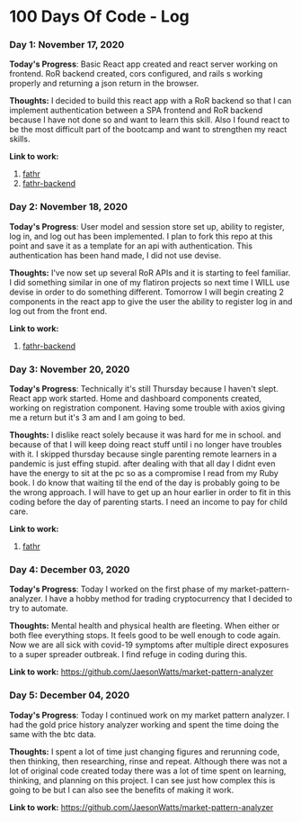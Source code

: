 # 100 Days Of Code - Log

### Day 1: November 17, 2020 

**Today's Progress**: Basic React app created and react server working on frontend.  RoR backend created, cors configured, and rails s working properly and returning a json return in the browser. 

**Thoughts:** I decided to build this react app with a RoR backend so that I can implement authentication between a SPA frontend and RoR backend because I have not done so and want to learn this skill. Also I found react to be the most difficult part of the bootcamp and want to strengthen my react skills.

**Link to work:** 
1. [fathr](https://github.com/JaesonWatts/fathr)
2. [fathr-backend](https://github.com/JaesonWatts/fathr-backend)

### Day 2: November 18, 2020 

**Today's Progress**: User model and session store set up, ability to register, log in, and log out has been implemented. I plan to fork this repo at this point and save it as a template for an api with authentication.  This authentication has been hand made, I did not use devise.

**Thoughts:** I've now set up several RoR APIs and it is starting to feel familiar. I did something similar in one of my flatiron projects so next time I WILL use devise in order to do something different. Tomorrow I will begin creating 2 components in the react app to give the user the ability to register log in and log out from the front end.

**Link to work:** 
1. [fathr-backend](https://github.com/JaesonWatts/fathr-backend)

### Day 3: November 20, 2020 

**Today's Progress**: Technically it's still Thursday because I haven't slept. React app work started. Home and dashboard components created, working on registration component. Having some trouble with axios giving me a return but it's 3 am and I am going to bed.

**Thoughts:** I dislike react solely because it was hard for me in school. and because of that I will keep doing react stuff until i no longer have troubles with it. I skipped thursday because single parenting remote learners in a pandemic is just effing stupid. after dealing with that all day I didnt even have the energy to sit at the pc so as a compromise I read from my Ruby book. 
I do know that waiting til the end of the day is probably going to be the wrong approach. I will have to get up an hour earlier in order to fit in this coding before the day of parenting starts. I need an income to pay for child care.

**Link to work:** 
1. [fathr](https://github.com/JaesonWatts/fathr)


### Day 4: December 03, 2020 

**Today's Progress**: Today I worked on the first phase of my market-pattern-analyzer. I have a hobby method for trading cryptocurrency that I decided to try to automate.

**Thoughts:** Mental health and physical health are fleeting. When either or both flee everything stops. It feels good to be well enough to code again. Now we are all sick with covid-19 symptoms after multiple direct exposures to a super spreader outbreak. I find refuge in coding during this.

**Link to work:** 
https://github.com/JaesonWatts/market-pattern-analyzer

### Day 5: December 04, 2020 

**Today's Progress**: Today I continued work on my market pattern analyzer. I had the gold price history analyzer working and spent the time doing the same with the btc data.

**Thoughts:** I spent a lot of time just changing figures and rerunning code, then thinking, then researching, rinse and repeat. Although there was not a lot of original code created today there was a lot of time spent on learning, thinking, and planning on this project. I can see just how complex this is going to be but I can also see the benefits of making it work.

**Link to work:** 
https://github.com/JaesonWatts/market-pattern-analyzer




